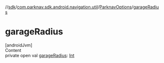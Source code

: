 //[sdk](../../../index.md)/[com.parknav.sdk.android.navigation.util](../index.md)/[ParknavOptions](index.md)/[garageRadius](garage-radius.md)



# garageRadius  
[androidJvm]  
Content  
private open val [garageRadius](garage-radius.md): [Int](https://kotlinlang.org/api/latest/jvm/stdlib/kotlin/-int/index.html)  



